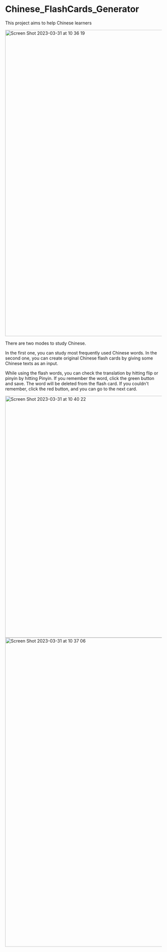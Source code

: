 # Chinese_FlashCards_Generator
This project aims to help Chinese learners

<img width="987" alt="Screen Shot 2023-03-31 at 10 36 19" src="https://user-images.githubusercontent.com/95659128/229152198-aa0e51ea-eb99-4fbf-9242-9d760a9091a8.png">


There are two modes to study Chinese.

In the first one, you can study most frequently used Chinese words. 
In the second one, you can create original Chinese flash cards by giving some Chinese texts as an input.

While using the flash words, you can check the translation by hitting flip or pinyin by hitting Pinyin.
If you remember the word, click the green button and save. The word will be deleted from the flash card.
If you couldn't remember, click the red button, and you can go to the next card.

<img width="779" alt="Screen Shot 2023-03-31 at 10 40 22" src="https://user-images.githubusercontent.com/95659128/229152288-7cfa5b5b-373b-4175-8be5-c1295dda1f50.png">

<img width="996" alt="Screen Shot 2023-03-31 at 10 37 06" src="https://user-images.githubusercontent.com/95659128/229152265-68d26a2e-f715-49ba-9a17-0966f19aab50.png">

